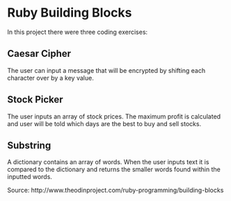 # Ruby Building Blocks

In this project there were three coding exercises:
<h2>Caesar Cipher</h2>
<p>
The user can input a message that will be encrypted by shifting each character over by a key value.
</p>
<h2>Stock Picker</h2>
<p>
The user inputs an array of stock prices. The maximum profit is calculated and user will be told which days are the best to buy and sell stocks.
</p>
<h2>Substring</h2>
<p>A dictionary contains an array of words. When the user inputs text it is compared to the dictionary and returns the smaller words found within the inputted words.
</p>

<p>Source: http://www.theodinproject.com/ruby-programming/building-blocks</p>
